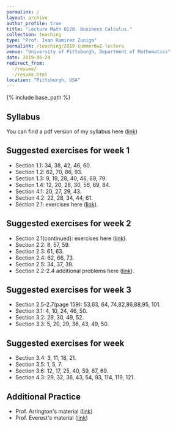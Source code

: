 ```yaml
---
permalink: /
layout: archive
author_profile: true
title: "Lecture Math 0120. Business Calculus."
collection: teaching
type: "Prof. Ivan Ramirez Zuniga"
permalink: /teaching/2019-summer6w2-lecture
venue: "University of Pittsburgh, Department of Mathematics"
date: 2019-06-24
redirect_from:
  -/resume/
  -/resume.html
location: "Pittsburgh, USA"
---
```



{% include base_path %}
## Syllabus
You can find a pdf version of my syllabus here ([link](https://ivanrazu.github.io/files/Syllabus.pdf))
## Suggested exercises for week 1
* Section 1.1: 34, 38, 42, 46, 60.
* Section 1.2: 62, 70, 86, 93.
* Section 1.3: 9, 19, 28, 40, 46, 69, 79.
* Section 1.4: 12, 20, 28, 30, 56, 69, 84.
* Section 4.1: 20, 27, 29, 43.
* Section 4.2: 22, 28, 34, 44, 61.
* Section 2.1: exercises here ([link](https://ivanrazu.github.io/files/exc_sect2.1.pdf)).
## Suggested exercises for week 2
* Section 2.1(continued): exercises here ([link](https://ivanrazu.github.io/files/exc_sect2.1_continued.pdf)).
* Section 2.2: 8, 57, 59.
* Section 2.3: 61, 63.
* Section 2.4: 62, 66, 73.
* Section 2.5: 34, 37, 39.
* Section 2.2-2.4 additional problems here ([link](https://ivanrazu.github.io/files/exc_sect2.2-2.5.pdf)).
## Suggested exercises for week 3
* Section 2.5-2.7(page 159): 53,63, 64, 74,82,86,88,95, 101. 
* Section 3.1: 4, 10, 24, 46, 50.
* Section 3.2: 29, 30, 49, 52.
* Section 3.3: 5, 20, 29, 36, 43, 49, 50.
## Suggested exercises for week 
* Section 3.4: 3, 11, 18, 21.
* Section 3.5: 1, 5, 7.
* Section 3.6: 12, 17, 25, 40, 59, 67, 69. 
* Section 4.3: 29, 32, 36, 43, 54, 93, 114, 119, 121.
## Additional Practice
* Prof. Arrington's material ([link](http://www.math.pitt.edu/~earr/Math-1020/Math0120Base.html))
* Prof. Everest's material ([link](http://www.math.pitt.edu/~evt3/0120/))
